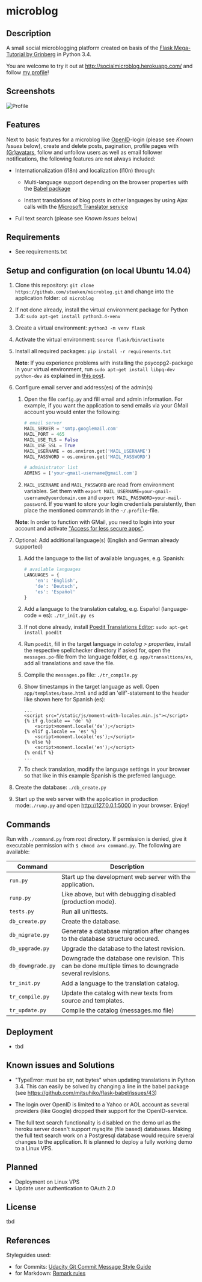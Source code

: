 # microblog

## Description

A small social microblogging platform created on basis of the [Flask Mega-
Tutorial by Grinberg](http://blog.miguelgrinberg.com/post/the-flask-mega-tutorial-now-with-python-3-support)
in Python 3.4.

You are welcome to try it out at <http://socialmicroblog.herokuapp.com/> and
follow [my profile](http://socialmicroblog.herokuapp.com/user/Norbert)!

## Screenshots

![Profile](http://img5.fotos-hochladen.net/uploads/profilesmz0xn56qe43.jpg)

## Features

Next to basic features for a microblog like [OpenID](http://openid.net/)-login
(please see *Known Issues* below), create and delete posts, pagination, profile
pages with [(Gr)avatars](https://en.gravatar.com/), follow and unfollow users
as well as email follower notifications, the following features are not always
included:

*   Internationalization (i18n) and localization (l10n) through:

    *   Multi-language support depending on the browser properties with the
    [Babel package](https://pythonhosted.org/Flask-Babel/)

    *   Instant translations of blog posts in other languages by using Ajax
    calls with the [Microsoft Translator service](https://datamarket.azure.com/dataset/1899a118-d202-492c-aa16-ba21c33c06cb)

*   Full text search (please see *Known Issues* below)

## Requirements

*   See requirements.txt

## Setup and configuration (on local Ubuntu 14.04)

1.  Clone this repository:
`git clone https://github.com/stueken/microblog.git` and change into the
application folder: `cd microblog`  

2.  If not done already, install the virtual environment package for Python 3.4:
`sudo apt-get install python3.4-venv`

3.  Create a virtual environment: `python3 -m venv flask`

4.  Activate the virtual environment: `source flask/bin/activate`

5.  Install all required packages: `pip install -r requirements.txt`

    **Note**: If you experience problems with installing the
    psycopg2-package in your virtual environment, run `sudo apt-get
    install libpq-dev python-dev` as explained in [this post](https://web.archive.org/web/20110305033324/http://goshawknest.wordpress.com/2011/02/16/how-to-install-psycopg2-under-virtualenv/).

6.  Configure email server and address(es) of the admin(s)

    1.  Open the file `config.py` and fill email and admin information. For
        example, if you want the application to send emails via your GMail
        account you would enter the following:

        ```python
        # email server
        MAIL_SERVER = 'smtp.googlemail.com'
        MAIL_PORT = 465
        MAIL_USE_TLS = False
        MAIL_USE_SSL = True
        MAIL_USERNAME = os.environ.get('MAIL_USERNAME')
        MAIL_PASSWORD = os.environ.get('MAIL_PASSWORD')

        # administrator list
        ADMINS = ['your-gmail-username@gmail.com']
        ```

    2.  `MAIL_USERNAME` and `MAIL_PASSWORD` are read from environment
    variables. Set them with `export
    MAIL_USERNAME=your-gmail-username@yourdomain.com` and `export
    MAIL_PASSWORD=your-mail-password`. If you want to store your login
    credentials persistently, then place the mentioned commands in the
    `~/.profile`-file.

    **Note**:
    In order to function with GMail, you need to login into your account
    and activate ["Access for less secure apps"](https://www.google.com/settings/u/1/security/lesssecureapps).

7.  Optional: Add additional language(s) (English and German already supported)

    1.  Add the language to the list of available languages, e.g. Spanish:

        ```python
        # available languages
        LANGUAGES = {
            'en': 'English',
            'de': 'Deutsch',
            'es': 'Español'
        }
        ```

    2.  Add a language to the translation catalog, e.g. Español
    (language-code = es): `./tr_init.py es`

    3.  If not done already, install [Poedit Translations Editor](http://poedit.net/): `sudo apt-get install poedit`

    4.  Run `poedit`, fill in the target language in *catalog > properties*,
    install the respective spellchecker directory if asked for, open the
    `messages.po`-file from the language folder, e.g. `app/transaltions/es`,
    add all translations and save the file.

    5.  Compile the `messages.po` file: `./tr_compile.py`

    6.  Show timestamps in the target language as well. Open
        `app/templates/base.html` and add an 'elif'-statement to the header
        like shown here for Spanish (es):

        ```htmldjango
        ...
        <script src="/static/js/moment-with-locales.min.js"></script>
        {% if g.locale == 'de' %}
            <script>moment.locale('de');</script>
        {% elif g.locale == 'es' %}
            <script>moment.locale('es');</script>
        {% else %}
            <script>moment.locale('en');</script>
        {% endif %}
        ...
        ```

    7.  To check translation, modify the language settings in your browser so
    that like in this example Spanish is the preferred language.

8.  Create the database: `./db_create.py`

9.  Start up the web server with the application in production mode:`./runp.py`
and open <http://127.0.0.1:5000> in your browser. Enjoy!

## Commands

Run with `./command.py` from root directory. If permission is denied, give it
executable permission with `$ chmod a+x command.py`. The following are
available:

| Command           | Description                                             |
| ----------------- | ------------------------------------------------------- |
| `run.py`          | Start up the development web server with the application. |
| `runp.py`         | Like above, but with debugging disabled (production mode). |
| `tests.py`        | Run all unittests.                                      |
| `db_create.py`    | Create the database.                                    |
| `db_migrate.py`   | Generate a database migration after changes to the database structure occured. |
| `db_upgrade.py`   | Upgrade the database to the latest revision.            |
| `db_downgrade.py` | Downgrade the database one revision. This can be done multiple times to downgrade several revisions. |
| `tr_init.py`      | Add a language to the translation catalog.              |
| `tr_compile.py`   | Update the catalog with new texts from source and templates. |
| `tr_update.py`    | Compile the catalog (messages.mo file)                  |

## Deployment

*   tbd

## Known issues and Solutions

*   "TypeError: must be str, not bytes" when updating translations in
Python 3.4. This can easily be solved by changing a line in the babel
package (see <https://github.com/mitsuhiko/flask-babel/issues/43>)

*   The login over OpenID is limited to a Yahoo or AOL account as several
providers (like Google) dropped their support for the OpenID-service.

*   The full text search functionality is disabled on the demo url as
the heroku server doesn't support mysqlite (file based) databases.
Making the full text search work on a Postgresql database would
require several changes to the application. It is planned to deploy a
fully working demo to a Linux VPS.

## Planned

*   Deployment on Linux VPS
*   Update user authentication to OAuth 2.0

## License

tbd

## References

Styleguides used:

*   for Commits: [Udacity Git Commit Message Style Guide](https://udacity.github.io/git-styleguide/)
*   for Markdown: [Remark rules](https://github.com/wooorm/remark-lint/blob/master/doc/rules.md)
